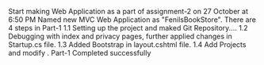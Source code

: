 Start making Web Application as a part of assignment-2 on 27 October at 6:50 PM
Named new MVC Web Application as "FenilsBookStore". There are 4 steps in Part-1 
1.1 Setting up the project and maked Git Repository.... 
1.2 Debugging with index and privacy pages, further applied changes in Startup.cs file. 
1.3 Added Bootstrap in layout.cshtml file. 1.4 Add Projects and modify . 
Part-1 Completed successfully
